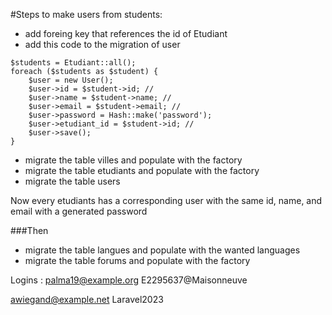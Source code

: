 #Steps to make users from students:

- add foreing key that references the id of Etudiant
- add this code to the migration of user
```
$students = Etudiant::all();
foreach ($students as $student) {
    $user = new User();
    $user->id = $student->id; //
    $user->name = $student->name; //
    $user->email = $student->email; //
    $user->password = Hash::make('password');
    $user->etudiant_id = $student->id; //
    $user->save();
}
```
- migrate the table villes and populate with the factory
- migrate the table etudiants and populate with the factory
- migrate the table users

Now every etudiants has a corresponding user with the same id, name, and email with a generated password

###Then
- migrate the table langues and populate with the wanted languages
- migrate the table forums and populate with the factory


Logins :
palma19@example.org
E2295637@Maisonneuve

awiegand@example.net
Laravel2023